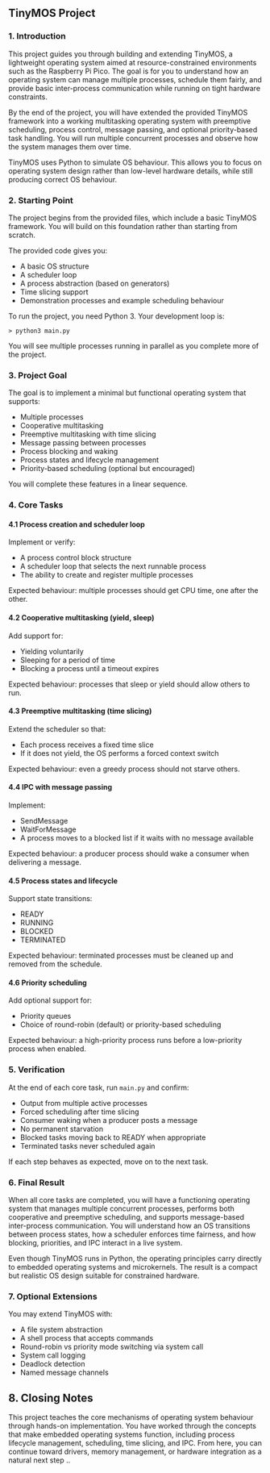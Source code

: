 
## TinyMOS Project


### 1. Introduction

This project guides you through building and extending TinyMOS, a lightweight
operating system aimed at resource-constrained environments such as the
Raspberry Pi Pico. The goal is for you to understand how an operating system
can manage multiple processes, schedule them fairly, and provide basic
inter-process communication while running on tight hardware constraints.

By the end of the project, you will have extended the provided TinyMOS
framework into a working multitasking operating system with preemptive scheduling,
process control, message passing, and optional priority-based task handling.
You will run multiple concurrent processes and observe how the system manages
them over time.

TinyMOS uses Python to simulate OS behaviour. This allows you to focus on
operating system design rather than low-level hardware details, while still
producing correct OS behaviour.



### 2. Starting Point

The project begins from the provided files, which include a basic TinyMOS
framework. You will build on this foundation rather than starting from scratch.

The provided code gives you:

- A basic OS structure
- A scheduler loop
- A process abstraction (based on generators)
- Time slicing support
- Demonstration processes and example scheduling behaviour

To run the project, you need Python 3. Your development loop is:
```
> python3 main.py
```
You will see multiple processes running in parallel as you complete
more of the project.



### 3. Project Goal

The goal is to implement a minimal but functional operating system that supports:

- Multiple processes
- Cooperative multitasking
- Preemptive multitasking with time slicing
- Message passing between processes
- Process blocking and waking
- Process states and lifecycle management
- Priority-based scheduling (optional but encouraged)

You will complete these features in a linear sequence.


### 4. Core Tasks

#### 4.1 Process creation and scheduler loop
Implement or verify:

- A process control block structure
- A scheduler loop that selects the next runnable process
- The ability to create and register multiple processes

Expected behaviour: multiple processes should get CPU time, one after the other.

#### 4.2 Cooperative multitasking (yield, sleep)
Add support for:

- Yielding voluntarily
- Sleeping for a period of time
- Blocking a process until a timeout expires

Expected behaviour: processes that sleep or yield should allow others to run.

#### 4.3 Preemptive multitasking (time slicing)
Extend the scheduler so that:

- Each process receives a fixed time slice
- If it does not yield, the OS performs a forced context switch

Expected behaviour: even a greedy process should not starve others.

#### 4.4 IPC with message passing
Implement:

- SendMessage
- WaitForMessage
- A process moves to a blocked list if it waits with no message available

Expected behaviour: a producer process should wake a consumer when delivering a message.

#### 4.5 Process states and lifecycle
Support state transitions:

- READY
- RUNNING
- BLOCKED
- TERMINATED

Expected behaviour: terminated processes must be cleaned up and removed from the schedule.

#### 4.6 Priority scheduling
Add optional support for:

- Priority queues
- Choice of round-robin (default) or priority-based scheduling

Expected behaviour: a high-priority process runs before a low-priority process when enabled.



### 5. Verification

At the end of each core task, run `main.py` and confirm:

- Output from multiple active processes
- Forced scheduling after time slicing
- Consumer waking when a producer posts a message
- No permanent starvation
- Blocked tasks moving back to READY when appropriate
- Terminated tasks never scheduled again

If each step behaves as expected, move on to the next task.



### 6. Final Result

When all core tasks are completed, you will have a functioning operating system
that manages multiple concurrent processes, performs both cooperative and preemptive
scheduling, and supports message-based inter-process communication. You will
understand how an OS transitions between process states, how a scheduler enforces
time fairness, and how blocking, priorities, and IPC interact in a live system.

Even though TinyMOS runs in Python, the operating principles carry directly to
embedded operating systems and microkernels. The result is a compact but
realistic OS design suitable for constrained hardware.


### 7. Optional Extensions

You may extend TinyMOS with:

- A file system abstraction
- A shell process that accepts commands
- Round-robin vs priority mode switching via system call
- System call logging
- Deadlock detection
- Named message channels



## 8. Closing Notes

This project teaches the core mechanisms of operating system behaviour through hands-on
implementation. You have worked through the concepts that make embedded operating systems
function, including process lifecycle management, scheduling, time slicing, and IPC.
From here, you can continue toward drivers, memory management, or hardware integration
as a natural next step ..

